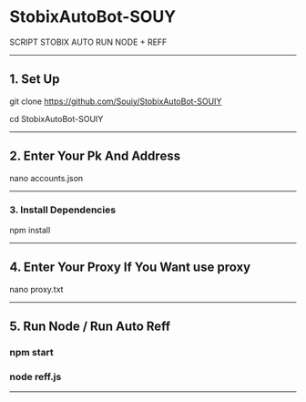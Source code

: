 # StobixAutoBot-SOUY
SCRIPT STOBIX AUTO RUN NODE + REFF

---

## 1. Set Up
git clone https://github.com/Souiy/StobixAutoBot-SOUIY

cd StobixAutoBot-SOUIY

---

## 2. Enter Your Pk And Address 
nano accounts.json

---

### 3. Install Dependencies
npm install

---

## 4. Enter Your Proxy If You Want use proxy 
nano proxy.txt

---

## 5. Run Node / Run Auto Reff

### npm start

### node reff.js

---